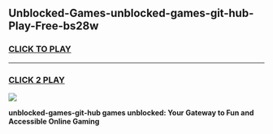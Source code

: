 
## Unblocked-Games-unblocked-games-git-hub-Play-Free-bs28w
<h3>
<a href="https://premium76.site?title=unblocked-games-git-hub&ref=18A">CLICK TO PLAY</a></h3>
<hr>

<h3>
<a href="https://premium76.site?title=unblocked-games-git-hub&ref=18A">CLICK 2 PLAY</a>
  
</h3>

<a href="https://premium76.site?title=unblocked-games-git-hub&ref=18A"><img src="https://clearcache.store/games.png"></a>


**unblocked-games-git-hub games unblocked: Your Gateway to Fun and Accessible Online Gaming**
